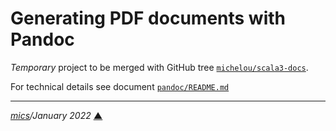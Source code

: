 # <span id="top">Generating PDF documents with Pandoc</span>

*Temporary* project to be merged with GitHub tree [`michelou/scala3-docs`](https://github.com/michelou/dotty/tree/scala3-pandoc).

For technical details see document [`pandoc/README.md`](./pandoc/README.md)

***

*[mics](https://lampwww.epfl.ch/~michelou/)/January 2022* [**&#9650;**](#top)
<span id="bottom">&nbsp;</span>
